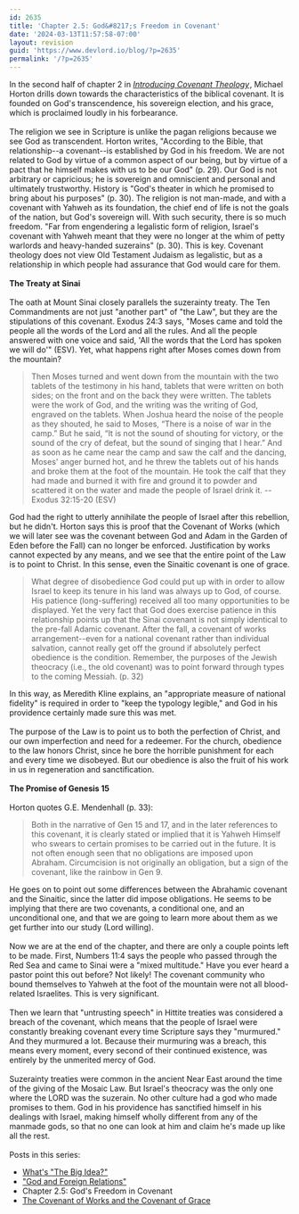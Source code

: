 ```yaml
---
id: 2635
title: 'Chapter 2.5: God&#8217;s Freedom in Covenant'
date: '2024-03-13T11:57:58-07:00'
layout: revision
guid: 'https://www.devlord.io/blog/?p=2635'
permalink: '/?p=2635'
---
```


<a href="/blog/wp-content/uploads/2011/10/horton_ict.jpg"><img src="/blog/wp-content/uploads/2011/10/horton_ict.jpg?w=199" alt="" border="0" /></a>In the second half of chapter 2 in <span style="font-style:italic;"><a href="http://www.amazon.com/gp/product/080107195X?ie=UTF8&amp;tag=lbmusic&amp;linkCode=as2&amp;camp=1789&amp;creative=390957&amp;creativeASIN=080107195X">Introducing Covenant Theology</a><img src="http://www.assoc-amazon.com/e/ir?t=lbmusic&amp;l=as2&amp;o=1&amp;a=080107195X" alt="" border="0" height="1" width="1" /></span>, Michael Horton drills down towards the characteristics of the biblical covenant.  It is founded on God's transcendence, his sovereign election, and his grace, which is proclaimed loudly in his forbearance.<br /><br />The religion we see in Scripture is unlike the pagan religions because we see God as transcendent.  Horton writes, "According to the Bible, that relationship--a covenant--is established by God in his freedom.  We are not related to God by virtue of a common aspect of our being, but by virtue of a pact that he himself makes with us to be our God" (p. 29).  Our God is not arbitrary or capricious; he is sovereign and omniscient and personal and ultimately trustworthy.  History is "God's theater in which he promised to bring about his purposes" (p. 30).  The religion is not man-made, and with a covenant with Yahweh as its foundation, the chief end of life is not the goals of the nation, but God's sovereign will.  With such security, there is so much freedom.  "Far from engendering a legalistic form of religion, Israel's covenant with Yahweh meant that they were no longer at the whim of petty warlords and heavy-handed suzerains" (p. 30).  This is key.  Covenant theology does not view Old Testament Judaism as legalistic, but as a relationship in which people had assurance that God would care for them.<br /><br /><span style="font-weight:bold;">The Treaty at Sinai</span><br /><br />The oath at Mount Sinai closely parallels the suzerainty treaty.  The Ten Commandments are not just "another part" of "the Law", but they are the stipulations of this covenant.  Exodus 24:3 says, "Moses came and told the people all the words of the Lord and all the rules.  And all the people answered with one voice and said, 'All the words that the Lord has spoken we will do'" (ESV).  Yet, what happens right after Moses comes down from the mountain?<br />

<blockquote>Then Moses turned and went down from the mountain with the two tablets of the testimony in his hand, tablets that were written on both sides; on the front and on the back they were written. The tablets were the work of God, and the writing was the writing of God, engraved on the tablets.  When Joshua heard the noise of the people as they shouted, he said to Moses, “There is a noise of war in the camp.” But he said, “It is not the sound of shouting for victory, or the sound of the cry of defeat, but the sound of singing that I hear.”  And as soon as he came near the camp and saw the calf and the dancing, Moses' anger burned hot, and he threw the tablets out of his hands and broke them at the foot of the mountain. He took the calf that they had made and burned it with fire and ground it to powder and scattered it on the water and made the people of Israel drink it. --Exodus 32:15-20 (ESV)</blockquote>

God had the right to utterly annihilate the people of Israel after this rebellion, but he didn't.  Horton says this is proof that the Covenant of Works (which we will later see was the covenant between God and Adam in the Garden of Eden before the Fall) can no longer be<span style="font-style:italic;"> </span>enforced.  Justification by works cannot expected by any means, and we see that the entire point of the Law is to point to Christ.  In this sense, even the Sinaitic covenant is one of grace.<br />

<blockquote>What degree of disobedience God could put up with in order to allow Israel to keep its tenure in his land was always up to God, of course.  His patience (long-suffering) received all too many opportunities to be displayed.  Yet the very fact that God does exercise patience in this relationship points up that the Sinai covenant is not simply identical to the pre-fall Adamic covenant.  After the fall, a covenant of works arrangement--even for a national covenant rather than individual salvation, cannot really get off the ground if absolutely perfect obedience is the condition.  Remember, the purposes of the Jewish theocracy (i.e., the old covenant) was to point forward through types to the coming Messiah.  (p. 32)<br /></blockquote>

In this way, as Meredith Kline explains, an "appropriate measure of national fidelity" is required in order to "keep the typology legible," and God in his providence certainly made sure this was met.<br /><br />The purpose of the Law is to point us to both the perfection of Christ, and our own imperfection and need for a redeemer.  For the church, obedience to the law honors Christ, since he bore the horrible punishment for each and every time we disobeyed.  But our obedience is also the fruit of his work in us in regeneration and sanctification.<br /><br /><span style="font-weight:bold;">The Promise of Genesis 15</span><br /><br />Horton quotes G.E. Mendenhall (p. 33):<br />

<blockquote>Both in the narrative of Gen 15 and 17, and in the later references to this covenant, it is clearly stated or implied that it is Yahweh Himself who swears to certain promises to be carried out in the future.  It is not often enough seen that no obligations are imposed upon Abraham.  Circumcision is not originally an obligation, but a sign of the covenant, like the rainbow in Gen 9.<br /></blockquote>

He goes on to point out some differences between the Abrahamic covenant and the Sinaitic, since the latter did impose obligations.  He seems to be implying that there are two covenants, a conditional one, and an unconditional one, and that we are going to learn more about them as we get further into our study (Lord willing).<br /><br />Now we are at the end of the chapter, and there are only a couple points left to be made. First, Numbers 11:4 says the people who passed through the Red Sea and came to Sinai were a "mixed multitude."  Have you ever heard a pastor point this out before?  Not likely!  The covenant community who bound themselves to Yahweh at the foot of the mountain were not all blood-related Israelites.  This is very significant.<br /><br />Then we learn that "untrusting speech" in Hittite treaties was considered a breach of the covenant, which means that the people of Israel were constantly breaking covenant every time Scripture says they "murmured."  And they murmured a lot.  Because their murmuring was a breach, this means every moment, every second of their continued existence, was entirely by the unmerited mercy of God.<br /><br />Suzerainty treaties were common in the ancient Near East around the time of the giving of the Mosaic Law.  But Israel's theocracy was the only one where the LORD was the suzerain.  No other culture had a god who made promises to them.  God in his providence has sanctified himself in his dealings with Israel, making himself wholly different from any of the manmade gods, so that no one can look at him and claim he's made up like all the rest.<br /><br />Posts in this series:<br />

<ul><li><a href="https://www.devlord.io/blog/2009/06/04/whats-the-big-idea/">What's "The Big Idea?"</a><br /></li><li><a href="https://www.devlord.io/blog/2009/06/12/god-and-foreign-relations/">"God and Foreign Relations"</a></li><li>Chapter 2.5: God's Freedom in Covenant</li><li><a href="https://www.devlord.io/blog/2009/07/11/the-covenant-of-works-and-the-covenant-of-grace/">The Covenant of Works and the Covenant of Grace</a></li></ul>

<div class="blogger-post-footer"></div>